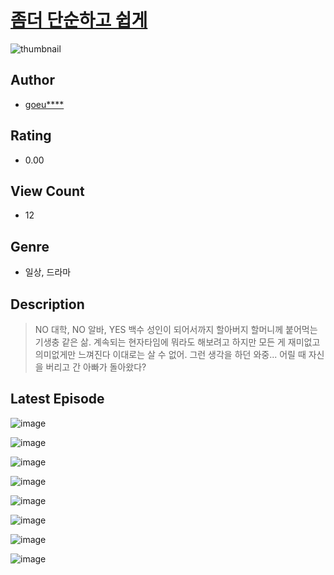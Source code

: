 # [좀더 단순하고 쉽게](https://comic.naver.com/bestChallenge/list?titleId=811370)
![thumbnail](https://image-comic.pstatic.net/user_contents_data/challenge_comic/2023/05/25/327745/upload_3703194969757017398_480x623.jpeg)

## Author
- [goeu****](https://comic.naver.com/artistTitle?id=327745)

## Rating
- 0.00

## View Count
- 12

## Genre
- 일상, 드라마

## Description
> NO 대학, NO 알바, YES 백수 성인이 되어서까지 할아버지 할머니께 붙어먹는 기생충 같은 삶. 계속되는 현자타임에 뭐라도 해보려고 하지만 모든 게 재미없고 의미없게만 느껴진다 이대로는 살 수 없어. 그런 생각을 하던 와중... 어릴 때 자신을 버리고 간 아빠가 돌아왔다?


## Latest Episode
![image](https://image-comic.pstatic.net/user_contents_data/challenge_comic/2023/05/25/327745/upload_7220457908073739062.jpeg)

![image](https://image-comic.pstatic.net/user_contents_data/challenge_comic/2023/05/25/327745/upload_7364290719145813303.jpeg)

![image](https://image-comic.pstatic.net/user_contents_data/challenge_comic/2023/05/25/327745/upload_7003994854819838003.jpeg)

![image](https://image-comic.pstatic.net/user_contents_data/challenge_comic/2023/05/25/327745/upload_4051048554355568996.jpeg)

![image](https://image-comic.pstatic.net/user_contents_data/challenge_comic/2023/05/25/327745/upload_4049634603074663524.jpeg)

![image](https://image-comic.pstatic.net/user_contents_data/challenge_comic/2023/05/25/327745/upload_3630524939149599330.jpeg)

![image](https://image-comic.pstatic.net/user_contents_data/challenge_comic/2023/05/25/327745/upload_7363777032480765281.jpeg)

![image](https://image-comic.pstatic.net/user_contents_data/challenge_comic/2023/05/25/327745/upload_3558187192280311397.jpeg)
